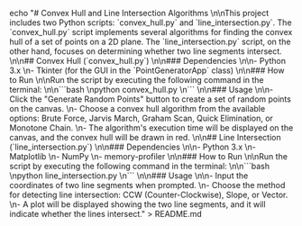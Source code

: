 echo "# Convex Hull and Line Intersection Algorithms  \n\nThis project includes two Python scripts: \`convex_hull.py\` and \`line_intersection.py\`. The \`convex_hull.py\` script implements several algorithms for finding the convex hull of a set of points on a 2D plane. The \`line_intersection.py\` script, on the other hand, focuses on determining whether two line segments intersect.  \n\n## Convex Hull (\`convex_hull.py\`)  \n\n### Dependencies  \n\n- Python 3.x  \n- Tkinter (for the GUI in the \`PointGeneratorApp\` class)  \n\n### How to Run  \n\nRun the script by executing the following command in the terminal:  \n\n\`\`\`bash  \npython convex_hull.py  \n\`\`\`  \n\n### Usage  \n\n- Click the \"Generate Random Points\" button to create a set of random points on the canvas.  \n- Choose a convex hull algorithm from the available options: Brute Force, Jarvis March, Graham Scan, Quick Elimination, or Monotone Chain.  \n- The algorithm's execution time will be displayed on the canvas, and the convex hull will be drawn in red.  \n\n## Line Intersection (\`line_intersection.py\`)  \n\n### Dependencies  \n\n- Python 3.x  \n- Matplotlib  \n- NumPy  \n- memory-profiler  \n\n### How to Run  \n\nRun the script by executing the following command in the terminal:  \n\n\`\`\`bash  \npython line_intersection.py  \n\`\`\`  \n\n### Usage  \n\n- Input the coordinates of two line segments when prompted.  \n- Choose the method for detecting line intersection: CCW (Counter-Clockwise), Slope, or Vector.  \n- A plot will be displayed showing the two line segments, and it will indicate whether the lines intersect." > README.md
